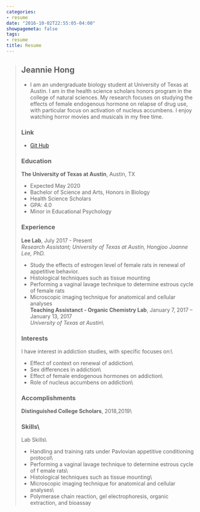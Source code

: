 ```yaml
---
categories:
- resume
date: "2016-10-02T22:55:05-04:00"
showpagemeta: false
tags:
- resume
title: Resume
---
```

>## Jeannie Hong
>- I am an undergraduate biology student at University of Texas at Austin. I am in the health science scholars honors program in the college of natural sciences. My research focuses on studying the effects of female endogenous hormone on relapse of drug use, with particular focus on activation of nucleus accumbens. I enjoy watching horror movies and musicals in my free time.
>### **Link**
>- [Git Hub](https://github.com/jeannieous)
>### **Education**
>**The University of Texas at Austin**, Austin, TX
>- Expected May 2020 
>- Bachelor of Science and Arts, Honors in Biology
>- Health Science Scholars
>- GPA: 4.0 
>- Minor in Educational Psychology
>### **Experience**
>**Lee Lab**, July 2017 - Present\
>*Research Assistant; University of Texas at Austin, Hongjoo Joanne Lee, PhD.*
>- Study the effects of estrogen level of female rats in renewal of appetitive behavior. 
>- Histological techniques such as tissue mounting
>- Performing a vaginal lavage technique to determine estrous cycle of female rats 
>- Microscopic imaging technique for anatomical and cellular analyses\
>**Teaching Assistanct - Organic Chemistry Lab**, January 7, 2017 – January 13, 2017\
>*University of Texas at Austin*\
>### **Interests**
>I have interest in addiction studies, with specific focuses on:\
>- Effect of context on renewal of addiction\
>- Sex differences in addiction\
>- Effect of female endogenous hormones on addiction\
>- Role of nucleus accumbens on addiction\
>### **Accomplishments**
>**Distinguished College Scholars**, 2018,2019\
>### **Skills**\
>Lab Skills\
>- Handling and training rats under Pavlovian appetitive conditioning protocol\
>- Performing a vaginal lavage technique to determine estrous cycle of f
emale rats\
>- Histological techniques such as tissue mounting\
>- Microscopic imaging technique for anatomical and cellular analyses\
>- Polymerase chain reaction, gel electrophoresis, organic extraction, and bioassay
